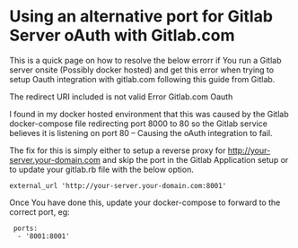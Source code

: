 # Using an alternative port for Gitlab Server oAuth with Gitlab.com

This is a quick page on how to resolve the below errorr if You run a Gitlab server onsite (Possibly docker hosted) and get this error when trying to setup Oauth integration with gitlab.com following this guide from Gitlab.

The redirect URI included is not valid Error Gitlab.com Oauth

I found in my docker hosted environment that this was caused by the Gitlab docker-compose file redirecting port 8000 to 80 so the Gitlab service believes it is listening on port 80 – Causing the oAuth integration to fail.

The fix for this is simply either to setup a reverse proxy for http://your-server.your-domain.com and skip the port in the Gitlab Application setup or to update your gitlab.rb file with the below option.

```
external_url 'http://your-server.your-domain.com:8001'
```

Once You have done this, update your docker-compose to forward to the correct port, eg:

```
 ports:
  - '8001:8001'
```